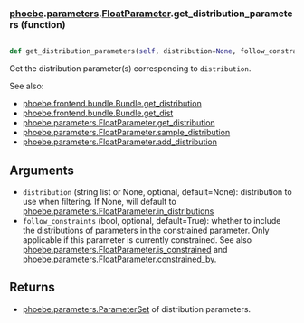 ### [phoebe](phoebe.md).[parameters](phoebe.parameters.md).[FloatParameter](phoebe.parameters.FloatParameter.md).get_distribution_parameters (function)


```py

def get_distribution_parameters(self, distribution=None, follow_constraints=True)

```



Get the distribution parameter(s) corresponding to `distribution`.

See also:
* [phoebe.frontend.bundle.Bundle.get_distribution](phoebe.frontend.bundle.Bundle.get_distribution.md)
* [phoebe.frontend.bundle.Bundle.get_dist](phoebe.frontend.bundle.Bundle.get_dist.md)
* [phoebe.parameters.FloatParameter.get_distribution](phoebe.parameters.FloatParameter.get_distribution.md)
* [phoebe.parameters.FloatParameter.sample_distribution](phoebe.parameters.FloatParameter.sample_distribution.md)
* [phoebe.parameters.FloatParameter.add_distribution](phoebe.parameters.FloatParameter.add_distribution.md)

Arguments
-------------
* `distribution` (string list or None, optional, default=None): distribution
    to use when filtering.  If None, will default to [phoebe.parameters.FloatParameter.in_distributions](phoebe.parameters.FloatParameter.in_distributions.md)
* `follow_constraints` (bool, optional, default=True): whether to include
    the distributions of parameters in the constrained parameter.  Only
    applicable if this parameter is currently constrained.  See also
    [phoebe.parameters.FloatParameter.is_constrained](phoebe.parameters.FloatParameter.is_constrained.md) and
    [phoebe.parameters.FloatParameter.constrained_by](phoebe.parameters.FloatParameter.constrained_by.md).

Returns
----------
* [phoebe.parameters.ParameterSet](phoebe.parameters.ParameterSet.md) of distribution parameters.

